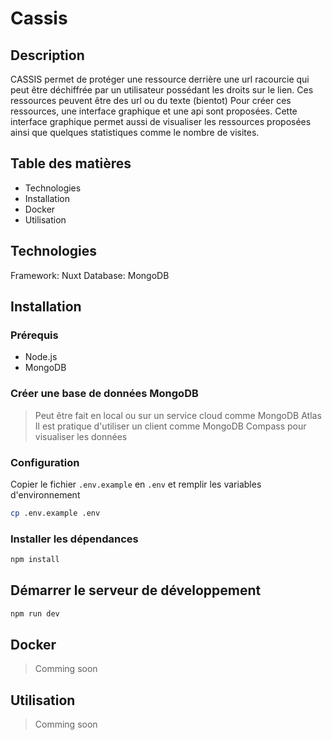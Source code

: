 # Cassis

## Description

CASSIS permet de protéger une ressource derrière une url racourcie qui peut être déchiffrée par un utilisateur possédant les droits sur le lien. Ces ressources peuvent être des url ou du texte (bientot) 
Pour créer ces ressources, une interface graphique et une api sont proposées. Cette interface graphique permet aussi de visualiser les ressources proposées ainsi que quelques statistiques comme le nombre de visites.

## Table des matières

- Technologies
- Installation
- Docker
- Utilisation

## Technologies

Framework: Nuxt
Database: MongoDB

## Installation

### Prérequis

- Node.js
- MongoDB

### Créer une base de données MongoDB

> Peut être fait en local ou sur un service cloud comme MongoDB Atlas
> Il est pratique d'utiliser un client comme MongoDB Compass pour visualiser les données

### Configuration

Copier le fichier `.env.example` en `.env` et remplir les variables d'environnement

```bash
cp .env.example .env
```

### Installer les dépendances

```bash
npm install
```

## Démarrer le serveur de développement

```bash
npm run dev
```

## Docker

> Comming soon

## Utilisation

> Comming soon

